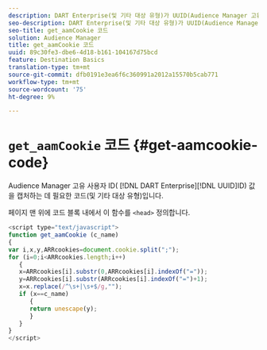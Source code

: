 ```yaml
---
description: DART Enterprise(및 기타 대상 유형)가 UUID(Audience Manager 고유 사용자 ID) 값을 캡처하는 데 필요한 코드입니다.
seo-description: DART Enterprise(및 기타 대상 유형)가 UUID(Audience Manager 고유 사용자 ID) 값을 캡처하는 데 필요한 코드입니다.
seo-title: get_aamCookie 코드
solution: Audience Manager
title: get_aamCookie 코드
uuid: 89c30fe3-dbe6-4d18-b161-104167d75bcd
feature: Destination Basics
translation-type: tm+mt
source-git-commit: dfb0191e3ea6f6c360991a2012a15570b5cab771
workflow-type: tm+mt
source-wordcount: '75'
ht-degree: 9%

---
```



# `get_aamCookie` 코드 {#get-aamcookie-code}

Audience Manager 고유 사용자 ID( [!DNL DART Enterprise][!DNL UUID]ID) 값을 캡처하는 데 필요한 코드(및 기타 대상 유형)입니다.

페이지 맨 위에 코드 블록 내에서 이 함수를 `<head>` 정의합니다.

<!-- r_aam_de_cookie.xml -->

```js
<script type="text/javascript">
function get_aamCookie (c_name)
{
var i,x,y,ARRcookies=document.cookie.split(";");
for (i=0;i<ARRcookies.length;i++)
   {
   x=ARRcookies[i].substr(0,ARRcookies[i].indexOf("="));
   y=ARRcookies[i].substr(ARRcookies[i].indexOf("=")+1);
   x=x.replace(/^\s+|\s+$/g,"");
   if (x==c_name)
      { 
      return unescape(y);
      }
   }
}
</script>
```
